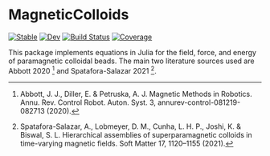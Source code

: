 # MagneticColloids

[![Stable](https://img.shields.io/badge/docs-stable-blue.svg)](https://czimm79.github.io/MagneticColloids.jl/stable/)
[![Dev](https://img.shields.io/badge/docs-dev-blue.svg)](https://czimm79.github.io/MagneticColloids.jl/dev/)
[![Build Status](https://github.com/czimm79/MagneticColloids.jl/actions/workflows/CI.yml/badge.svg?branch=master)](https://github.com/czimm79/MagneticColloids.jl/actions/workflows/CI.yml?query=branch%3Amaster)
[![Coverage](https://codecov.io/gh/czimm79/MagneticColloids.jl/branch/master/graph/badge.svg)](https://codecov.io/gh/czimm79/MagneticColloids.jl)


This package implements equations in Julia for the field, force, and energy of paramagnetic colloidal beads. The main two literature sources used are Abbott 2020 [^1] and Spatafora-Salazar 2021 [^2].


[^1]: Abbott, J. J., Diller, E. & Petruska, A. J. Magnetic Methods in Robotics. Annu. Rev. Control Robot. Auton. Syst. 3, annurev-control-081219-082713 (2020).

[^2]: Spatafora-Salazar, A., Lobmeyer, D. M., Cunha, L. H. P., Joshi, K. & Biswal, S. L. Hierarchical assemblies of superparamagnetic colloids in time-varying magnetic fields. Soft Matter 17, 1120–1155 (2021).

